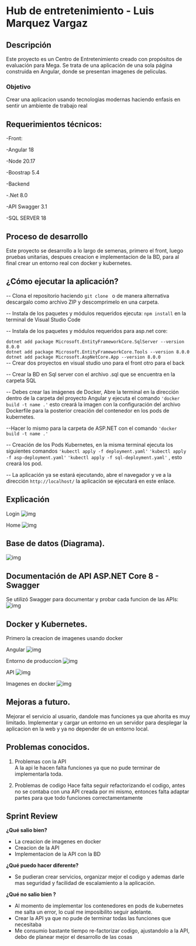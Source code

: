 # Hub de entretenimiento - Luis Marquez Vargaz

##  Descripción  
Este proyecto es un Centro de Entretenimiento creado con propósitos de evaluación para Mega. Se trata de una aplicación de una sola página construida en Angular, donde se presentan imagenes de peliculas.  

### Objetivo  
Crear una aplicacion usando tecnologias modernas haciendo enfasis en sentir un ambiente de trabajo real 

##  Requerimientos técnicos:  
-Front:

  -Angular 18
  
  -Node 20.17

  -Boostrap 5.4

-Backend

  -.Net 8.0
  
  -API Swagger 3.1
  
  -SQL SERVER 18
  

## Proceso de desarrollo

Este proyecto se desarrollo a lo largo de semenas, primero el front, luego pruebas unitarias, despues creacion e implementacion de la BD, para al final crear un entorno real con docker y kubernetes.

##  ¿Cómo ejecutar la aplicación?

-- Clona el repositorio haciendo ```git clone ``` o de manera alternativa descargalo como archivo ZIP y descomprimelo en una carpeta.  

-- Instala de los paquetes y módulos requeridos ejecuta: ```npm install``` en la terminal de Visual Studio Code

-- Instala de los paquetes y módulos requeridos para asp.net core:  

```dotnet add package Microsoft.EntityFrameworkCore.SqlServer --version 8.0.0```  
```dotnet add package Microsoft.EntityFrameworkCore.Tools --version 8.0.0```  
```dotnet add package Microsoft.AspNetCore.App --version 8.0.0```  
-- Crear dos proyectos en visual studio uno para el front otro para el back

-- Crear la BD en Sql server con el archivo .sql que se encuentra en la carpeta SQL

-- Debes crear las imágenes de Docker, Abre la terminal en la dirección dentro de la carpeta del proyecto Angular y ejecuta el comando ```'docker build -t name .'``` esto creará la imagen con la configuración del archivo Dockerfile para la posterior creación del contenedor en los pods de kubernetes. 

--Hacer lo mismo para la carpeta de ASP.NET con el comando ```'docker build -t name .'```

-- Creación de los Pods Kubernetes, en la misma terminal ejecuta los siguientes comandos ```'kubectl apply -f deployment.yaml'```  ```'kubectl apply -f asp-deployment.yaml'``` ```'kubectl apply -f sql-deployment.yaml'``` , esto creará los pod.  

-- La aplicación ya se estará ejecutando, abre el navegador y ve a la dirección `http://localhost/` la aplicación se ejecutará en este enlace.  


##  Explicación  

Login
![img](https://github.com/LuisMarquezz/HubEntretenimiento-Sprint-6/blob/master/Imagenes/Login%20app.jpg?raw=true)

Home
![img](https://github.com/LuisMarquezz/HubEntretenimiento-Sprint-6/blob/master/Imagenes/Home%20App.jpg?raw=true)


##  Base de datos (Diagrama).
![img](https://github.com/LuisMarquezz/HubEntretenimiento-Sprint-6/blob/master/Imagenes/Diagrama%20BD.jpg?raw=true)

##  Documentación de API ASP.NET Core 8 - Swagger

Se utilizó Swagger para documentar y probar cada funcion de las APIs:
![img](https://github.com/LuisMarquezz/HubEntretenimiento-Sprint-6/blob/master/Imagenes/Api%20con%20Swagger.jpg?raw=true)


##  Docker y Kubernetes.

Primero la creacion de imagenes usando docker

Angular
![img](https://github.com/LuisMarquezz/HubEntretenimiento-Sprint-6/blob/master/Imagenes/DockerFrontCreacion.jpg?raw=true)

Entorno de produccion
![img](https://github.com/LuisMarquezz/HubEntretenimiento-Sprint-6/blob/master/Imagenes/Creacion%20de%20entorno%20PROD.jpg?raw=true)

API
![img](https://github.com/LuisMarquezz/HubEntretenimiento-Sprint-6/blob/master/Imagenes/DockerAPICreacion.jpg?raw=true)

Imagenes en docker
![img](https://github.com/LuisMarquezz/HubEntretenimiento-Sprint-6/blob/master/Imagenes/Docker%20imagenes.jpg?raw=true)

##  Mejoras a futuro.

Mejorar el servicio al usuario, dandole mas funciones ya que ahorita es muy limitado.
Implementar y cargar un entorno en un servidor para desplegar la aplicacion en la web y ya no depender de un entorno local.

##  Problemas conocidos.

1. Problemas con la API  
A la api le hacen falta funciones ya que no pude terminar de implementarla toda.

2. Problemas de codigo
Hace falta seguir refactorizando el codigo, antes no se contaba con una API creada por mi mismo, entonces falta adaptar partes para que todo funciones correctamentamente  


## Sprint Review
**¿Qué salio bien?**  
- La creacion de imagenes en docker
- Creacion de la API
- Implementacion de la API con la BD  

**¿Qué puedo hacer diferente?**
- Se pudieran crear servicios, organizar mejor el codigo y ademas darle mas seguridad y facilidad de escalamiento a la aplicación.  

**¿Qué no salio bien ?**  
- Al momento de implementar los contenedores en pods de kubernetes me salta un error, lo cual me imposibilito seguir adelante.
- Crear la API ya que no pude de terminar todas las funciones que necesitaba
- Me consumio bastante tiempo re-factorizar codigo, ajustandolo a la API, debo de planear mejor el desarrollo de las cosas   
